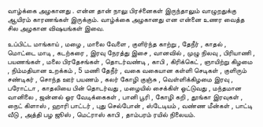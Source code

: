 வாழ்க்கை அழகானது . என்ன தான் நாலு பிரச்னைகள் இருந்தாலும் வாழுறதுக்கு ஆயிரம் காரணங்கள் இருக்கும். வாழ்க்கை அழகானது என என்னை உணர வைத்த சில அழகான விஷயங்கள் இவை. 

உப்பிட்ட மாங்காய் ,
மழை ,
மாலை வேளை ,
குளிர்ந்த காற்று ,
தேநீர் ,
காதல் ,
மொட்டை மாடி ,
கடற்கரை ,
இரவு நேரத்து இசை ,
வானவில் ,
முழு நிலவு ,
பிரியாணி ,
பயணங்கள் ,
மலை பிரதேசங்கள் ,
தொடர்வண்டி ,
காபி ,
கிரிக்கெட் ,
ஞாயிற்று கிழமை ,
நிம்மதியான உறக்கம் ,
5 மணி தேநீர் ,
வகை வகையான கள்ளி செடிகள் ,
குளிரும் சண்டிகர் ,
சொந்த ஊர் பயணம் ,
கலர் கோழி குஞ்சு ,
வெள்ளிக்கிழமை இரவு ,
பரோட்டா ,
காதலியை பின் தொடர்வது ,
மழையில் சைக்கிள் ஓட்டுவது ,
மந்தமான வானிலை ,
ஜன்னல் ஓர வேடிக்கைகள் ,
பானி பூரி ,
கோழி கறி ,
தூங்கா இரவுகள் ,
நைட் கிளாஸ் ,
ஹாரி பாட்டர் ,
புது செல்போன் ,
ஸ்டேடியம் ,
வண்ண மீன்கள் ,
பாட்டி வீடு ,
அத்தி பழ ஜூஸ் ,
மெட்ராஸ் காபி ,
தாம்பரம் ரயில் நிலையம்.
